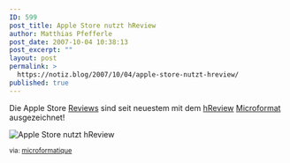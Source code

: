 ```yaml
---
ID: 599
post_title: Apple Store nutzt hReview
author: Matthias Pfefferle
post_date: 2007-10-04 10:38:13
post_excerpt: ""
layout: post
permalink: >
  https://notiz.blog/2007/10/04/apple-store-nutzt-hreview/
published: true
---
```

Die Apple Store <a href="http://store.apple.com/1-800-MY-APPLE/WebObjects/AppleStore.woa/wa/RSLID?mco=9CF398D6&fnode=home&nplm=MB167LL/A">Reviews</a> sind seit neuestem mit dem <a href="http://microformats.org/wiki/hReview">hReview</a> <a href="http://microformats.org/">Microformat</a> ausgezeichnet!

<img class="aligncenter" src='http://notiz.blog/wp-content/uploads/2007/10/apple-store-hreview.png' alt='Apple Store nutzt hReview' />

<small>via: <a href="http://microformatique.com/?p=194">microformatique</a></small>